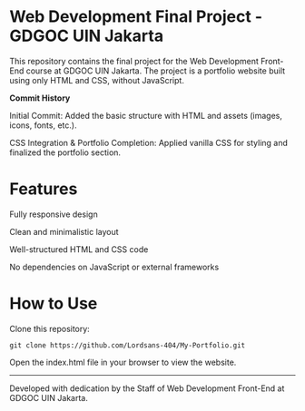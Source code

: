 # Web Development Final Project - GDGOC UIN Jakarta

This repository contains the final project for the Web Development Front-End course at GDGOC UIN Jakarta. The project is a portfolio website built using only HTML and CSS, without JavaScript.

**Commit History**

Initial Commit: Added the basic structure with HTML and assets (images, icons, fonts, etc.).

CSS Integration & Portfolio Completion: Applied vanilla CSS for styling and finalized the portfolio section.

# Features

Fully responsive design

Clean and minimalistic layout

Well-structured HTML and CSS code

No dependencies on JavaScript or external frameworks

# How to Use

Clone this repository:

    git clone https://github.com/Lordsans-404/My-Portfolio.git

Open the index.html file in your browser to view the website.
<hr>
Developed with dedication by the Staff of Web Development Front-End at GDGOC UIN Jakarta.


